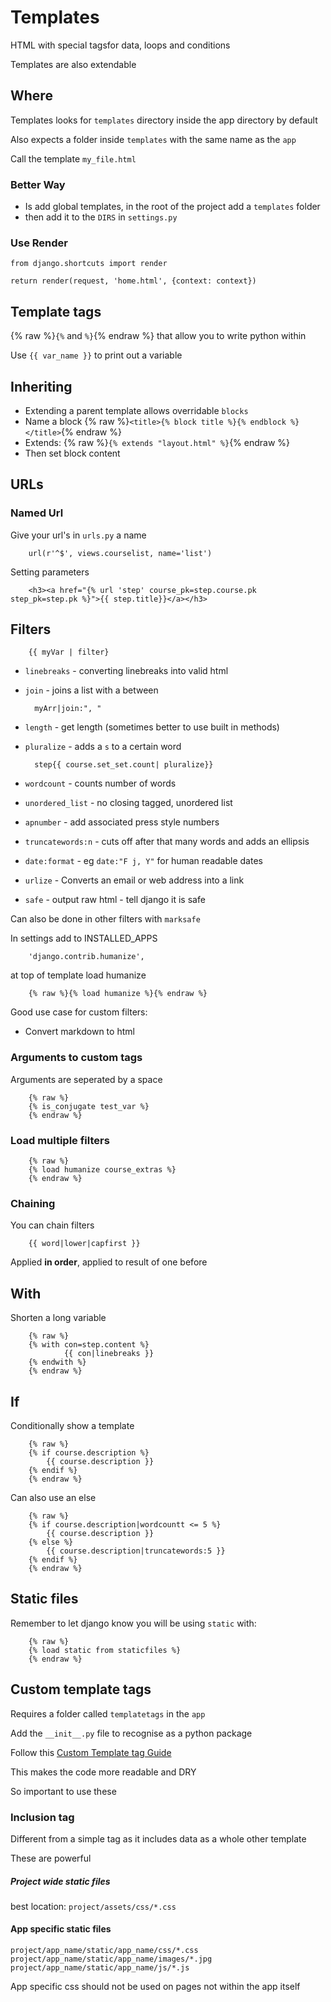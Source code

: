 # Templates

HTML with special tagsfor data, loops and conditions

Templates are also extendable

## Where

Templates looks for `templates` directory inside the app directory by default

Also expects a folder inside `templates` with the same name as the `app`

Call the template `my_file.html`

### Better Way

* Is add global templates, in the root of the project add a `templates` folder
* then add it to the `DIRS` in `settings.py`

### Use Render

    from django.shortcuts import render

    return render(request, 'home.html', {context: context})

## Template tags

{% raw %}`{%` and `%}`{% endraw %} that allow you to write python within

Use `{{ var_name }}` to print out a variable

## Inheriting

* Extending a parent template allows overridable `blocks`
* Name a block {% raw %}`<title>{% block title %}{% endblock %}</title>`{% endraw %}
* Extends: {% raw %}`{% extends "layout.html" %}`{% endraw %}
* Then set block content

## URLs

### Named Url

Give your url's in `urls.py` a name

        url(r'^$', views.courselist, name='list')

Setting parameters

        <h3><a href="{% url 'step' course_pk=step.course.pk step_pk=step.pk %}">{{ step.title}}</a></h3>

## Filters

        {{ myVar | filter}

* `linebreaks` - converting linebreaks into valid html
* `join` - joins a list with a between

        myArr|join:", "

* `length` - get length (sometimes better to use built in methods)
* `pluralize` - adds a `s` to a certain word

        step{{ course.set_set.count| pluralize}}
* `wordcount` - counts number of words
* `unordered_list` - no closing tagged, unordered list
* `apnumber` - add associated press style numbers
* `truncatewords:n` - cuts off after that many words and adds an ellipsis
* `date:format` - eg `date:"F j, Y"` for human readable dates
* `urlize` - Converts an email or web address into a link
* `safe` - output raw html - tell django it is safe

Can also be done in other filters with `marksafe`

In settings add to INSTALLED_APPS

        'django.contrib.humanize',

at top of template load humanize

        {% raw %}{% load humanize %}{% endraw %}

Good use case for custom filters:

* Convert markdown to html

### Arguments to custom tags

Arguments are seperated by a space

        {% raw %}
        {% is_conjugate test_var %}
        {% endraw %}

### Load multiple filters

        {% raw %}
        {% load humanize course_extras %}
        {% endraw %}

### Chaining

You can chain filters

        {{ word|lower|capfirst }}

Applied **in order**, applied to result of one before

## With

Shorten a long variable

        {% raw %}
        {% with con=step.content %}
                {{ con|linebreaks }}
        {% endwith %}
        {% endraw %}

## If

Conditionally show a template

        {% raw %}
        {% if course.description %}
            {{ course.description }}
        {% endif %}
        {% endraw %}

Can also use an else

        {% raw %}
        {% if course.description|wordcountt <= 5 %}
            {{ course.description }}
        {% else %}
            {{ course.description|truncatewords:5 }}
        {% endif %}
        {% endraw %}

## Static files

Remember to let django know you will be using `static` with:

        {% raw %}
        {% load static from staticfiles %}
        {% endraw %}

## Custom template tags

Requires a folder called `templatetags` in the `app`

Add the `__init__.py` file to recognise as a python package

Follow this [Custom Template tag Guide](https://docs.djangoproject.com/en/1.11/howto/custom-template-tags/)

This makes the code more readable and DRY

So important to use these

### Inclusion tag

Different from a simple tag as it includes data as a whole other template

These are powerful

##### Project wide static files

best location: `project/assets/css/*.css`

#### App specific static files

`project/app_name/static/app_name/css/*.css`
`project/app_name/static/app_name/images/*.jpg`
`project/app_name/static/app_name/js/*.js`

App specific css should not be used on pages not within the app itself